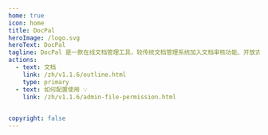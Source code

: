 ```yaml
---
home: true
icon: home
title: DocPal
heroImage: /logo.svg
heroText: DocPal
tagline: DocPal 是一款在线文档管理工具，较传统文档管理系统加入文档审核功能、开放式上传及分享。支持文档多维度搜索，支持文档操作历史查看。 用户仅需维护一个文件树即可保存及快速查看所有文件.
actions:
  - text: 文档
    link: /zh/v1.1.6/outline.html
    type: primary
  - text: 如何配置使用 💡
    link: /zh/v1.1.6/admin-file-permission.html
  

copyright: false
---
```


